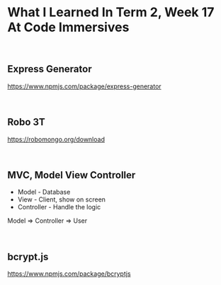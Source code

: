 # What I Learned In Term 2, Week 17 At Code Immersives

&nbsp;

## Express Generator

https://www.npmjs.com/package/express-generator

&nbsp;

## Robo 3T

https://robomongo.org/download

&nbsp;

## MVC, Model View Controller

- Model - Database
- View - Client, show on screen
- Controller - Handle the logic

Model => Controller => User

&nbsp;

## bcrypt.js

https://www.npmjs.com/package/bcryptjs

&nbsp;

